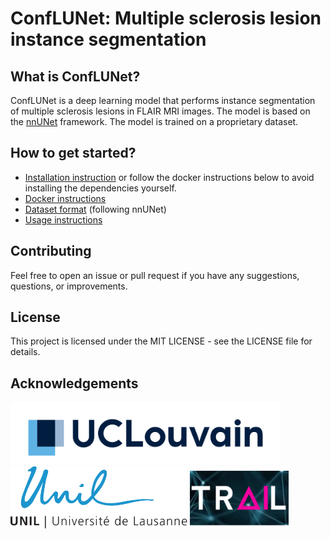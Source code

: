 # ConfLUNet: Multiple sclerosis lesion instance segmentation

## What is ConfLUNet?

ConfLUNet is a deep learning model that performs instance segmentation of multiple sclerosis lesions in FLAIR MRI images. The model is based on the [nnUNet](https://github.com/MIC-DKFZ/nnUNet/tree/master) framework. The model is trained on a proprietary dataset.

## How to get started?

* [Installation instruction](conflunet/docs/installation_instructions.md) or follow the docker instructions below to avoid installing the dependencies yourself.
* [Docker instructions](conflunet/docs/docker_instructions.md)
* [Dataset format](https://github.com/MIC-DKFZ/nnUNet/blob/master/documentation/dataset_format.md) (following nnUNet)  
* [Usage instructions](conflunet/docs/how_to_use_conflunet.md) 




## Contributing

Feel free to open an issue or pull request if you have any suggestions, questions, or improvements.

## License

This project is licensed under the MIT LICENSE - see the LICENSE file for details.

## Acknowledgements
<img src="conflunet/docs/assets/uclouvain_logo.png" height="100px" />
<img src="conflunet/docs/assets/logo_UNIL.png" height="100px" />
<img src="conflunet/docs/assets/trail-logo.jpg" height="100px" />
